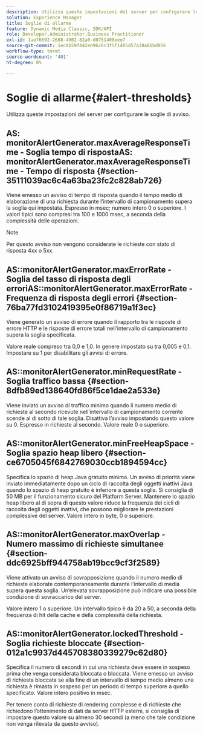 ```yaml
---
description: Utilizza queste impostazioni del server per configurare le soglie di avviso.
solution: Experience Manager
title: Soglie di allarme
feature: Dynamic Media Classic, SDK/API
role: Developer,Administrator,Business Practitioner
exl-id: 1ae76692-2688-4902-82a0-d0751408eee7
source-git-commit: 1ec8b59f442eb96c6c3f5f1405d57a38a86bd056
workflow-type: tm+mt
source-wordcount: '401'
ht-degree: 0%

---
```


# Soglie di allarme{#alert-thresholds}

Utilizza queste impostazioni del server per configurare le soglie di avviso.

## AS: monitorAlertGenerator.maxAverageResponseTime - Soglia tempo di rispostaAS: monitorAlertGenerator.maxAverageResponseTime - Tempo di risposta {#section-35111039ac6c4a63ba23fc2c828ab726}

Viene emesso un avviso di tempo di risposta quando il tempo medio di elaborazione di una richiesta durante l’intervallo di campionamento supera la soglia qui impostata. Espresso in msec; numero intero 0 o superiore. I valori tipici sono compresi tra 100 e 1000 msec, a seconda della complessità delle operazioni.

>[!NOTE]
>
>Per questo avviso non vengono considerate le richieste con stato di risposta 4xx o 5xx.

## AS::monitorAlertGenerator.maxErrorRate - Soglia del tasso di risposta degli erroriAS::monitorAlertGenerator.maxErrorRate - Frequenza di risposta degli errori {#section-76ba77fd3102419395e0f86719a1f3ec}

Viene generato un avviso di errore quando il rapporto tra le risposte di errore HTTP e le risposte di errore totali nell’intervallo di campionamento supera la soglia specificata.

Valore reale compreso tra 0,0 e 1,0. In genere impostato su tra 0,005 e 0,1. Impostare su 1 per disabilitare gli avvisi di errore.

## AS::monitorAlertGenerator.minRequestRate - Soglia traffico bassa {#section-8dfb89ed138640fd86f5ce1dae2a533e}

Viene inviato un avviso di traffico minimo quando il numero medio di richieste al secondo ricevute nell’intervallo di campionamento corrente scende al di sotto di tale soglia. Disattiva l’avviso impostando questo valore su 0. Espresso in richieste al secondo. Valore reale 0 o superiore.

## AS::monitorAlertGenerator.minFreeHeapSpace -Soglia spazio heap libero {#section-ce6705045f6842769030ccb1894594cc}

Specifica lo spazio di heap Java gratuito minimo. Un avviso di priorità viene inviato immediatamente dopo un ciclo di raccolta degli oggetti inattivi Java quando lo spazio di heap gratuito è inferiore a questa soglia. Si consiglia di 50 MB per il funzionamento sicuro del Platform Server. Mantenere lo spazio heap libero al di sopra di questo valore riduce la frequenza dei cicli di raccolta degli oggetti inattivi, che possono migliorare le prestazioni complessive del server. Valore intero in byte, 0 o superiore.

## AS::monitorAlertGenerator.maxOverlap - Numero massimo di richieste simultanee {#section-ddc6925bff944758ab19bcc9cf3f2589}

Viene attivato un avviso di sovrapposizione quando il numero medio di richieste elaborate contemporaneamente durante l’intervallo di media supera questa soglia. Un’elevata sovrapposizione può indicare una possibile condizione di sovraccarico del server.

Valore intero 1 o superiore. Un intervallo tipico è da 20 a 50, a seconda della frequenza di hit della cache e della complessità della richiesta.

## AS::monitorAlertGenerator.lockedThreshold - Soglia richieste bloccate {#section-012a1c9937d445708380339279c62d80}

Specifica il numero di secondi in cui una richiesta deve essere in sospeso prima che venga considerata bloccata o bloccata. Viene emesso un avviso di richiesta bloccata se alla fine di un intervallo di tempo medio almeno una richiesta è rimasta in sospeso per un periodo di tempo superiore a quello specificato. Valore intero positivo in msec.

Per tenere conto di richieste di rendering complesse e di richieste che richiedono l’ottenimento di dati da server HTTP esterni, si consiglia di impostare questo valore su almeno 30 secondi (a meno che tale condizione non venga rilevata da questo avviso).
